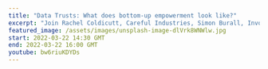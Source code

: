```yaml
---
title: "Data Trusts: What does bottom-up empowerment look like?"
excerpt: "Join Rachel Coldicutt, Careful Industries, Simon Burall, Involve and Dr Rachel Adams, Research ICT Africa for a panel discussion followed by Q & A. "
featured_image: /assets/images/unsplash-image-dlVrk8WNWlw.jpg
start: 2022-03-22 14:30 GMT
end: 2022-03-22 16:00 GMT
youtube: bw6riuKDYDs
---
```

